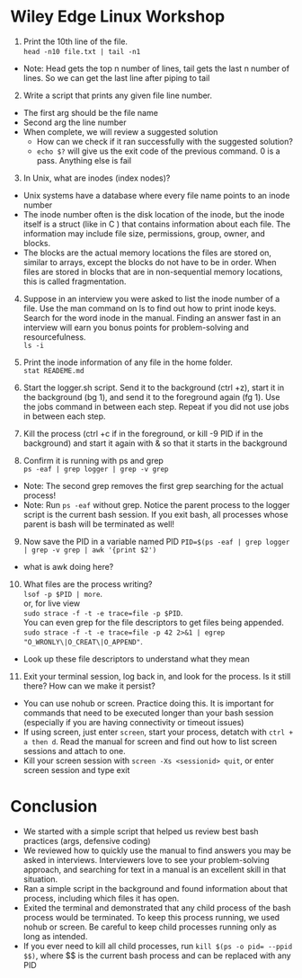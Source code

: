 # Wiley Edge Linux Workshop

1. Print the 10th line of the file.  
`head -n10 file.txt | tail -n1`  
- Note: Head gets the top n number of lines, tail gets the last n number of lines. So we can get the last line after piping to tail

2. Write a script that prints any given file line number.
- The first arg should be the file name
- Second arg the line number
- When complete, we will review a suggested solution
    - How can we check if it ran successfully with the suggested solution?
    - `echo $?` will give us the exit code of the previous command. 0 is a pass. Anything else is fail

3. In Unix, what are inodes (index nodes)?
- Unix systems have a database where every file name points to an inode number
- The inode number often is the disk location of the inode, but the inode itself is a struct (like in C ) that contains information about each file. The information may include file size, permissions, group, owner, and blocks. 
- The blocks are the actual memory locations the files are stored on, similar to arrays, except the blocks do not have to be in order. When files are stored in blocks that are in non-sequential memory locations, this is called fragmentation. 

4. Suppose in an interview you were asked to list the inode number of a file. Use the man command on ls to find out how to print inode keys. Search for the word inode in the manual. Finding an answer fast in an interview will earn you bonus points for problem-solving and resourcefulness.  
`ls -i`

5. Print the inode information of any file in the home folder.  
`stat READEME.md`

6. Start the logger.sh script. Send it to the background (ctrl +z), start it in the background (bg 1), and send it to the foreground again (fg 1). Use the jobs command in between each step. Repeat if you did not use jobs in between each step.

7. Kill the process (ctrl +c if in the foreground, or kill -9 PID if in the background) and start it again with & so that it starts in the background

8. Confirm it is running with ps and grep  
`ps -eaf | grep logger | grep -v grep` 
- Note: The second grep removes the first grep searching for the actual process!
- Note: Run `ps -eaf` without grep. Notice the parent process to the logger script is the current bash session. If you exit bash, all processes whose parent is bash will be terminated as well! 

9. Now save the PID in a variable named PID
`PID=$(ps -eaf | grep logger | grep -v grep | awk '{print $2')`
- what is awk doing here?

10. What files are the process writing?  
`lsof -p $PID | more`.  
or, for live view    
`sudo strace -f -t -e trace=file -p $PID`.  
You can even grep for the file descriptors to get files being appended.  
`sudo strace -f -t -e trace=file -p 42 2>&1 | egrep "O_WRONLY\|O_CREAT\|O_APPEND"`.  
- Look up these file descriptors to understand what they mean 

11. Exit your terminal session, log back in, and look for the process. Is it still there? How can we make it persist?   
- You can use nohub or screen. Practice doing this. It is important for commands that need to be executed longer than your bash session (especially if you are having connectivity or timeout issues) 
- If using screen, just enter `screen`, start your process, detatch with `ctrl + a then d`. Read the manual for screen and find out how to list screen sessions and attach to one.
- Kill your screen session with `screen -Xs <sessionid> quit`, or enter screen session and type exit


# Conclusion

- We started with a simple script that helped us review best bash practices (args, defensive coding)
- We reviewed how to quickly use the manual to find answers you may be asked in interviews. Interviewers love to see your problem-solving approach, and searching for text in a manual is an excellent skill in that situation.
- Ran a simple script in the background and found information about that process, including which files it has open.
- Exited the terminal and demonstrated that any child process of the bash process would be terminated. To keep this process running, we used nohub or screen. Be careful to keep child processes running only as long as intended. 
- If you ever need to kill all child processes, run `kill $(ps -o pid= --ppid $$)`, where $$ is the current bash process and can be replaced with any PID
